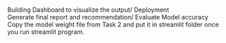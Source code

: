 <br />Building Dashboard to visualize the output/ Deployment
<br />Generate final report and recommendation/ Evaluate Model accuracy
<br />Copy the model weight file from Task 2 and put it in streamlit folder once you run streamlit program.
